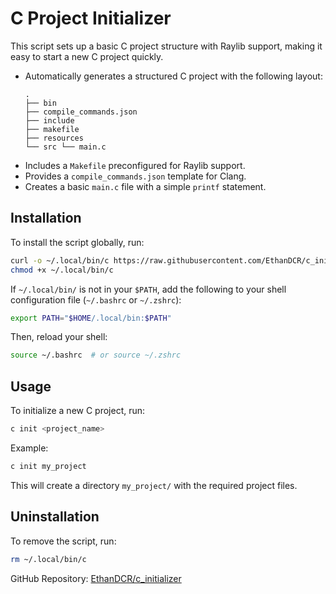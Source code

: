 
# C Project Initializer

This script sets up a basic C project structure with Raylib support, making it easy to start a new C project quickly.

- Automatically generates a structured C project with the following layout:
  ```
  .
  ├── bin
  ├── compile_commands.json
  ├── include
  ├── makefile
  ├── resources
  └── src └── main.c
  ```
- Includes a `Makefile` preconfigured for Raylib support.
- Provides a `compile_commands.json` template for Clang.
- Creates a basic `main.c` file with a simple `printf` statement.

## Installation
To install the script globally, run:

```bash
curl -o ~/.local/bin/c https://raw.githubusercontent.com/EthanDCR/c_initializer/main/init_project.sh
chmod +x ~/.local/bin/c
```

If `~/.local/bin/` is not in your `$PATH`, add the following to your shell configuration file (`~/.bashrc` or `~/.zshrc`):

```bash
export PATH="$HOME/.local/bin:$PATH"
```

Then, reload your shell:
```bash
source ~/.bashrc  # or source ~/.zshrc
```

## Usage
To initialize a new C project, run:
```bash
c init <project_name>
```
Example:
```bash
c init my_project
```
This will create a directory `my_project/` with the required project files.

## Uninstallation
To remove the script, run:
```bash
rm ~/.local/bin/c
```
GitHub Repository: [EthanDCR/c_initializer](https://github.com/EthanDCR/c_initializer)

